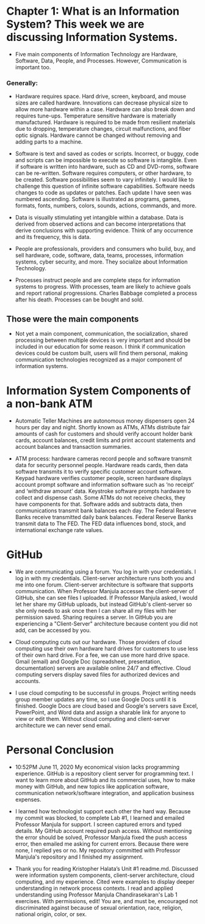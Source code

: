 # Chapter 1: What is an Information System? This week we are discussing Information Systems. 
* Five main components of Information Technology are Hardware, Software, Data, People, and Processes. However, Communication is important too. 

### Generally:

* Hardware requires space. Hard drive, screen, keyboard, and mouse sizes are called hardware. Innovations can decrease physical size to allow more hardware within a case. Hardware can also break down and requires tune-ups. Temperature sensitive hardware is materially manufactured.  Hardware is required to be made from resilient materials due to dropping, temperature changes, circuit malfunctions, and fiber optic signals. Hardware cannot be changed without removing and adding parts to a machine.

* Software is text and saved as codes or scripts. Incorrect, or buggy, code and scripts can be impossible to execute so software is intangible. Even if software is written into hardware, such as CD and DVD-roms, software can be re-written. Software requires computers, or other hardware, to be created. Software possibilities seem to vary infinitely. I would like to challenge this question of infinite software capabilities. Software needs changes to code as updates or patches. Each update I have seen was numbered ascending. Software is illustrated as programs, games, formats, fonts, numbers, colors, sounds, actions, commands, and more.

* Data is visually stimulating yet intangible within a database. Data is derived from observed actions and can become interpretations that derive conclusions with supporting evidence. Think of any occurrence and its frequency, this is data.

* People are professionals, providers and consumers who build, buy, and sell hardware, code, software, data, teams, processes, information systems, cyber security, and more. They socialize about Information Technology.

* Processes instruct people and are complete steps for information systems to progress. With processes, team are likely to achieve goals and report rational progressions. Charles Babbage completed a process after his death. Processes can be bought and sold. 

## Those were the main components

* Not yet a main component, communication, the socialization, shared processing between multiple devices is very important and should be included in our education for some reason. I think if communication devices could be custom built, users will find them personal, making communication technologies recognized as a major component of information systems.

# Information System Components of a non-bank ATM

* Automatic Teller Machines are autonomous money dispensers open 24 hours per day and night. Shortly known as ATMs, ATMs distribute fair amounts of cash for customers and should verify account holder bank cards, account balances, credit limits and print account statements and account balances and transaction summaries.

* ATM process: hardware cameras record people and software transmit data for security personnel people. Hardware reads cards, then data software transmits it to verify specific customer account software. Keypad hardware verifies customer people, screen hardware displays account prompt software and information software such as ‘no receipt’ and ‘withdraw amount’ data. Keystroke software prompts hardware to collect and dispense cash. Some ATMs do not receive checks, they have components for that. Software adds and subtracts data, then communications transmit bank balances each day. The Federal Reserve Banks receive transmitted daily bank balances. Federal Reserve Banks transmit data to The FED. The FED data influences bond, stock, and international exchange rate values.

# GitHub

* We are communicating using a forum. You log in with your credentials. I log in with my credentials. Client-server architecture runs both you and me into one forum. Client-server architecture is software that supports communication. When Professor Manjula accesses the client-server of GitHub, she can see files I uploaded. If Professor Manjula asked, I would let her share my GitHub uploads, but instead GitHub's client-server so she only needs to ask once then I can share all my files with her permission saved. Sharing requires a server. In GitHub you are experiencing a "Client-Server" architecture because content you did not add, can be accessed by you.

* Cloud computing cuts out our hardware. Those providers of cloud computing use their own hardware hard drives for customers to use less of their own hard drive. For a fee, we can use more hard drive space. Gmail (email) and Google Doc (spreadsheet, presentation, documentation) servers are available online 24/7 and effective. Cloud computing servers display saved files for authorized devices and accounts.

* I use cloud computing to be successful in groups. Project writing needs group member updates any time, so I use Google Docs until it is finished. Google Docs are cloud based and Google's servers save Excel, PowerPoint, and Word data and assign a sharable link for anyone to view or edit them. Without cloud computing and client-server architecture we can never send email.

# Personal Conclusion

* 10:52PM June 11, 2020 My economical vision lacks programming experience. GitHub is a repository client server for programming text. I want to learn more about GitHub and its commercial uses, how to make money with GitHub, and new topics like application software, communication network/software integration, and application business expenses. 

* I learned how technologist support each other the hard way. Because my commit was blocked, to complete Lab #1, I learned and emailed Professor Manjula for support. I screen captured errors and typed details. My GitHub account required push access. Without mentioning the error should be solved, Professor Manjula fixed the push access error, then emailed me asking for current errors. Because there were none, I replied yes or no. My repository committed with Professor Manjula's repository and I finished my assignment.

* Thank you for reading Kristopher Halata’s Unit #1 readme.md. Discussed were information system components, client-server architecture, cloud computing, and my experience. Cited were examples to display deeper understanding in network process contexts. I read and applied understanding using Professor Manjula Chandirasekaran's Lab 1 exercises. With permissions, edit! You are, and must be, encouraged not discriminated against because of sexual orientation, race, religion, national origin, color, or sex.
